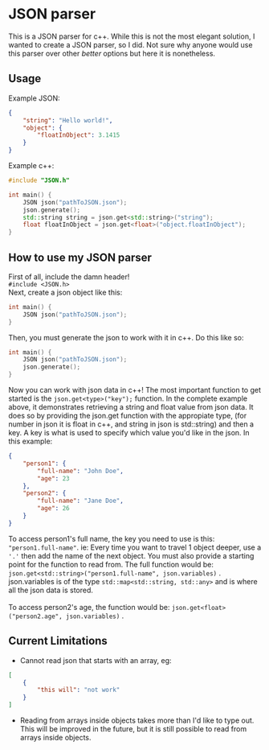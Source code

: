 # JSON parser

This is a JSON parser for c++. While this is not the most elegant solution, I wanted to create a JSON parser, so I did. Not sure why anyone would use this parser over other <em>better</em> options but here it is nonetheless.

## Usage

Example JSON:

```json
{
	"string": "Hello world!",
	"object": {
		"floatInObject": 3.1415
	}
}
```

Example c++:

```cpp
#include "JSON.h"

int main() {
    JSON json("pathToJSON.json");
    json.generate();
    std::string string = json.get<std::string>("string");
    float floatInObject = json.get<float>("object.floatInObject");
}
```

## How to use my JSON parser

First of all, include the damn header!<br/>
`#include <JSON.h>`<br/>
Next, create a json object like this: <br/>

```cpp
int main() {
    JSON json("pathToJSON.json");
}
```

Then, you must generate the json to work with it in c++. Do this like so:<br/>

```cpp
int main() {
    JSON json("pathToJSON.json");
    json.generate();
}
```

Now you can work with json data in c++! The most important function to get started is the `json.get<type>("key");` function. In the complete example above, it demonstrates retrieving a string and float value from json data. It does so by providing the json.get function with the appropiate type, (for number in json it is float in c++, and string in json is std::string) and then a key. A key is what is used to specify which value you'd like in the json. In this example:<br/>

```json
{
	"person1": {
		"full-name": "John Doe",
		"age": 23
	},
	"person2": {
		"full-name": "Jane Doe",
		"age": 26
	}
}
```

To access person1's full name, the key you need to use is this: `"person1.full-name"`. ie: Every time you want to travel 1 object deeper, use a `'.'` then add the name of the next object. You must also provide a starting point for the function to read from. The full function would be: `json.get<std::string>("person1.full-name", json.variables)` . json.variables is of the type `std::map<std::string, std::any>` and is where all the json data is stored.
<br/>
<br/>
To access person2's age, the function would be: `json.get<float>("person2.age", json.variables)` .

## Current Limitations

-   Cannot read json that starts with an array, eg:

```json
[
	{
		"this will": "not work"
	}
]
```

-   Reading from arrays inside objects takes more than I'd like to type out. This will be improved in the future, but it is still possible to read from arrays inside objects.
